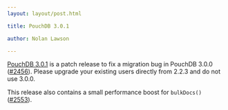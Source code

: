 ```yaml
---
layout: layout/post.html

title: PouchDB 3.0.1

author: Nolan Lawson

---
```


[PouchDB 3.0.1](https://github.com/pouchdb/pouchdb/releases/tag/3.0.1) is a patch release to fix a migration bug in PouchDB 3.0.0 ([#2456](https://github.com/pouchdb/pouchdb/issues/2456)). Please upgrade your existing users directly from 2.2.3 and do not use 3.0.0.

This release also contains a small performance boost for `bulkDocs()` ([#2553](https://github.com/pouchdb/pouchdb/issues/2553)).